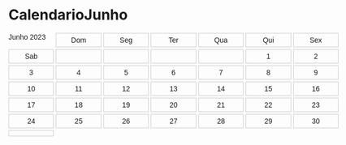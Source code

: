 # CalendarioJunho
<!DOCTYPE html>
<html>
<head>
  <title>Calendário de Junho de 2023</title>
  <style>
    /* Estilos CSS */
    .calendario {
      display: grid;
      grid-template-columns: repeat(7, 1fr);
      gap: 4px;
      width:650px;
      font-family: Arial, sans-serif;
    }
    
    .mes {
      font-weight: bold;
      text-align: center;
      background-color: #ccc;
      grid-column: 1 / span 7;
      padding: 5px;
    }
    
    .dia {
      text-align: center;
      padding: 5px;
      border: 1px solid #ccc;
    }
    
    .domingo {
 background-color: red;    }
  </style>
</head>
<body>
  <div class="calendario">
    <div class="mes">Junho 2023</div>
    <div class="dia">Dom</div>
    <div class="dia">Seg</div>
    <div class="dia">Ter</div>
    <div class="dia">Qua</div>
    <div class="dia">Qui</div>
    <div class="dia">Sex</div>
    <div class="dia">Sab</div>
    <div class="dia"></div>
    <div class="dia"></div>
    <div class="dia"></div>
    <div class="dia"></div>
    <div class="dia">1</div>
    <div class="dia">2</div>
    <div class="dia">3</div>
    <div class="dia">4</div>
    <div class="dia">5</div>
    <div class="dia">6</div>
    <div class="dia">7</div>
    <div class="dia">8</div>
    <div class="dia">9</div>
    <div class="dia">10</div>
    <div class="dia">11</div>
    <div class="dia">12</div>
    <div class="dia">13</div>
    <div class="dia">14</div>
    <div class="dia">15</div>
    <div class="dia">16</div>
    <div class="dia">17</div>
    <div class="dia">18</div>
    <div class="dia">19</div>
    <div class="dia">20</div>
    <div class="dia">21</div>
    <div class="dia">22</div>
    <div class="dia">23</div>
    <div class="dia">24</div>
    <div class="dia">25</div>
    <div class="dia">26</div>
    <div class="dia">27</div>
    <div class="dia">28</div>
    <div class="dia">29</div>
    <div class="dia">30</div>
    <div class="dia"></div>
  </div>
</body>
</html>
